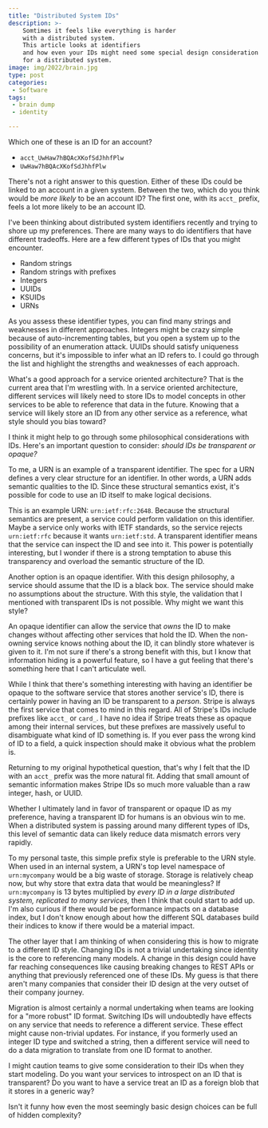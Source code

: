 ```yaml
---
title: "Distributed System IDs"
description: >-
    Somtimes it feels like everything is harder
    with a distributed system.
    This article looks at identifiers
    and how even your IDs might need some special design consideration
    for a distributed system.
image: img/2022/brain.jpg
type: post
categories:
 - Software
tags:
 - brain dump
 - identity

---
```


Which one of these is an ID for an account?

* `acct_UwHaw7hBQAcXKofSdJhhfPlw`
* `UwHaw7hBQAcXKofSdJhhfPlw`

There's not a right answer to this question.
Either of these IDs could be linked to an account
in a given system.
Between the two,
which do you think would be *more likely*
to be an account ID?
The first one,
with its `acct_` prefix,
feels a lot more likely
to be an account ID.

I've been thinking about distributed system identifiers recently
and trying to shore up my preferences.
There are many ways to do identifiers
that have different tradeoffs.
Here are a few different types
of IDs that you might encounter.

* Random strings
* Random strings with prefixes
* Integers
* UUIDs
* KSUIDs
* URNs

As you assess these identifier types,
you can find many strings and weaknesses in different approaches.
Integers might be crazy simple
because of auto-incrementing tables,
but you open a system up to the possibility
of an enumeration attack.
UUIDs should satisfy uniqueness concerns,
but it's impossible to infer what an ID refers to.
I could go through the list
and highlight the strengths and weaknesses
of each approach.

What's a good approach for a service oriented architecture?
That is the current area that I'm wrestling with.
In a service oriented architecture,
different services will likely need to store IDs
to model concepts in other services
to be able to reference that data in the future.
Knowing that a service will likely store an ID
from any other service as a reference,
what style should you bias toward?

I think it might help to go through some philosophical considerations
with IDs.
Here's an important question to consider:
*should IDs be transparent or opaque?*

To me,
a URN is an example of a transparent identifier.
The spec for a URN defines a very clear structure
for an identifier.
In other words,
a URN adds semantic qualities
to the ID.
Since these structural semantics exist,
it's possible for code to use an ID itself
to make logical decisions.

This is an example URN: `urn:ietf:rfc:2648`.
Because the structural semantics are present,
a service could perform validation
on this identifier.
Maybe a service only works
with IETF standards,
so the service rejects `urn:ietf:rfc`
because it wants `urn:ietf:std`.
A transparent identifier means
that the service can inspect the ID
and see into it.
This power is potentially interesting,
but I wonder if there is a strong temptation
to abuse this transparency
and overload the semantic structure of the ID.

Another option is an opaque identifier.
With this design philosophy,
a service should assume that the ID is a black box.
The service should make no assumptions about the structure.
With this style,
the validation that I mentioned
with transparent IDs is not possible.
Why might we want this style?

An opaque identifier can allow the service that *owns* the ID
to make changes
without affecting other services that hold the ID.
When the non-owning service knows nothing about the ID,
it can blindly store whatever is given to it.
I'm not sure if there's a strong benefit with this,
but I know that information hiding is a powerful feature,
so I have a gut feeling that there's something here
that I can't articulate well.

While I think that there's something interesting
with having an identifier be opaque
to the software service
that stores another service's ID,
there is certainly power in having an ID be transparent
to a *person*.
Stripe is always the first service that comes to mind
in this regard.
All of Stripe's IDs include prefixes like `acct_` or `card_`.
I have no idea if Stripe treats these as opaque among their internal services,
but these prefixes are massively useful
to disambiguate what kind of ID something is.
If you ever pass the wrong kind of ID
to a field,
a quick inspection should make it obvious what the problem is.

Returning to my original hypothetical question,
that's why I felt that the ID
with an `acct_` prefix was the more natural fit.
Adding that small amount of semantic information makes Stripe IDs
so much more valuable
than a raw integer, hash, or UUID.

Whether I ultimately land in favor of transparent or opaque ID
as my preference,
having a transparent ID for humans is an obvious win to me.
When a distributed system is passing around many different types of IDs,
this level of semantic data can likely reduce data mismatch errors very rapidly.

To my personal taste,
this simple prefix style is preferable
to the URN style.
When used in an internal system,
a URN's top level namespace of `urn:mycompany` would be a big waste
of storage.
Storage is relatively cheap now,
but why store that extra data
that would be meaningless?
If `urn:mycompany` is 13 bytes multiplied by *every ID in a large distributed system,
replicated to many services,*
then I think that could start to add up.
I'm also curious if there would be performance impacts
on a database index,
but I don't know enough about how the different SQL databases build their indices
to know if there would be a material impact.

The other layer that I am thinking of when considering this is how to migrate
to a different ID style.
Changing IDs is not a trivial undertaking
since identity is the core to referencing many models.
A change in this design could have far reaching consequences
like causing breaking changes to REST APIs
or anything that previously referenced one of these IDs.
My guess is that there aren't many companies
that consider their ID design
at the very outset of their company journey.

Migration is almost certainly a normal undertaking
when teams are looking for a "more robust" ID format.
Switching IDs will undoubtedly have effects
on any service that needs to reference a different service.
These effect might cause non-trivial updates.
For instance,
if you formerly used an integer ID type
and switched a string,
then a different service will need to do a data migration
to translate from one ID format to another.

I might caution teams to give some consideration
to their IDs when they start modeling.
Do you want your services to introspect on an ID
that is transparent?
Do you want to have a service treat an ID
as a foreign blob
that it stores in a generic way?

Isn't it funny how even the most seemingly basic design choices can be full
of hidden complexity?
